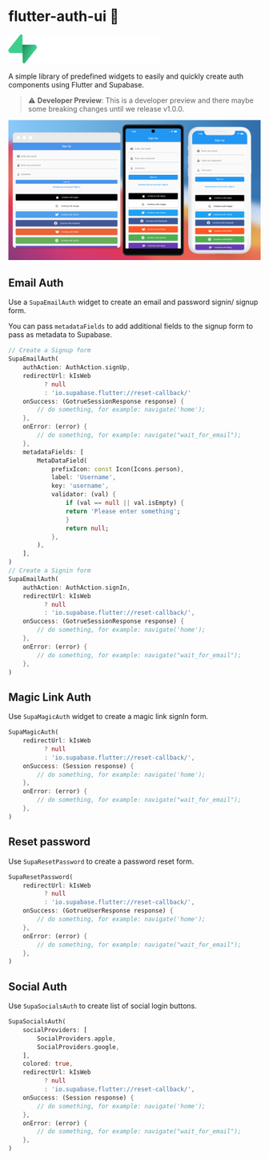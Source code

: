 # flutter-auth-ui :iphone:
<p float="left">
<img src="https://raw.githubusercontent.com/supabase/supabase/master/packages/common/assets/images/supabase-logo-wordmark--dark.png"  width="60%" height="50%" />
</p>
A simple library of predefined widgets to easily and quickly create auth components using Flutter and Supabase.

> :warning: **Developer Preview**: This is a developer preview and there maybe some breaking changes until we release v1.0.0.

![Supabase Auth UI](https://raw.githubusercontent.com/supabase-community/flutter-auth-ui/main/assets/supabase_auth_ui.png "UI Sample")

## Email Auth

Use a `SupaEmailAuth` widget to create an email and password signin/ signup form.

You can pass `metadataFields` to add additional fields to the signup form to pass as metadata to Supabase.

```dart
// Create a Signup form
SupaEmailAuth(
    authAction: AuthAction.signUp,
    redirectUrl: kIsWeb
          ? null
          : 'io.supabase.flutter://reset-callback/'
    onSuccess: (GotrueSessionResponse response) {
        // do something, for example: navigate('home');
    },
    onError: (error) {
        // do something, for example: navigate("wait_for_email");
    },
    metadataFields: [
        MetaDataField(
            prefixIcon: const Icon(Icons.person),
            label: 'Username',
            key: 'username',
            validator: (val) {
                if (val == null || val.isEmpty) {
                return 'Please enter something';
                }
                return null;
            },
        ),
    ],
)
// Create a Signin form
SupaEmailAuth(
    authAction: AuthAction.signIn,
    redirectUrl: kIsWeb
          ? null
          : 'io.supabase.flutter://reset-callback/',
    onSuccess: (GotrueSessionResponse response) {
        // do something, for example: navigate('home');
    },
    onError: (error) {
        // do something, for example: navigate("wait_for_email");
    },
)
```

## Magic Link Auth

Use `SupaMagicAuth` widget to create a magic link signIn form.

```dart
SupaMagicAuth(
    redirectUrl: kIsWeb
          ? null
          : 'io.supabase.flutter://reset-callback/',
    onSuccess: (Session response) {
        // do something, for example: navigate('home');
    },
    onError: (error) {
        // do something, for example: navigate("wait_for_email");
    },
)
```

## Reset password

Use `SupaResetPassword` to create a password reset form.

```dart
SupaResetPassword(
    redirectUrl: kIsWeb
          ? null
          : 'io.supabase.flutter://reset-callback/',
    onSuccess: (GotrueUserResponse response) {
        // do something, for example: navigate('home');
    },
    onError: (error) {
        // do something, for example: navigate("wait_for_email");
    },
)
```

## Social Auth

Use `SupaSocialsAuth` to create list of social login buttons.

```dart
SupaSocialsAuth(
    socialProviders: [
        SocialProviders.apple,
        SocialProviders.google,
    ],
    colored: true,
    redirectUrl: kIsWeb
          ? null
          : 'io.supabase.flutter://reset-callback/',
    onSuccess: (Session response) {
        // do something, for example: navigate('home');
    },
    onError: (error) {
        // do something, for example: navigate("wait_for_email");
    },
)
```

